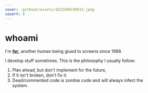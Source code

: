 ```yaml
---
cover: .gitbook/assets/1622580239612.jpeg
coverY: 0
---
```


# whoami

I'm [**fer**](https://ferqwerty.com), another human being glued to screens since 1988.

I develop stuff sometimes. This is the philosophy I usually follow:

1. Plan ahead, but don't implement for the future,
2. If it isn't broken, don't fix it.
3. Dead/commented code is zombie code and will always infect the system.



